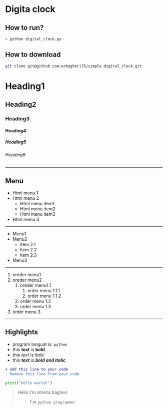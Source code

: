 

# Digita clock

## How to run?
```bash
> python digital_clock.py
```
## How to download

```bash
git clone git@github.com:arbagheri75/simple_digital_clock.git
```


















<h1> Heading1 </h1>

## Heading2
### Heading3
#### Heading4
##### Heading5
###### Heading6
---
## Menu

<ul>
    <li>Html menu 1</li>
    <li>Html menu 2
        <ul>
            <li>Html menu item1</li>
            <li>Html menu item2</li>
            <li>Html menu item3</li>
        </ul>
    </li>
    <li>Html menu 3</li>
</ul>

--- 

- Menu1
- Menu2
    - item 2.1
    - item 2.2
    - item 2.3
- Menu3

---

1. oreder menu1
2. oreder menu2
    1. oreder menu1.1
        1. order menu 1.1.1
        2. order menu 1.1.2
    2. order menu 1.2
    3. order menu 1.3
3. order menu 3

---
## Highlights

- program languat is: `python`
- this **text** is __bold__
- this *text* is _italic_
- this ***text*** is ___bold and italic___


```diff
+ add this line to your code
- Remove this line from your code
```

```python
print("hello world!")
```

> Hello I'm alireza bagheri
>> I'm `python programmer`
